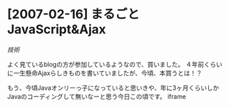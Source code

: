 # [2007-02-16] まるごとJavaScript&Ajax
_技術_

よく見ているblogの方が参加しているようなので、買いました。
４年前くらいに一生懸命Ajaxらしきものを書いていましたが、今頃、本買うとは！？

もう、今頃Javaオンリーっ子になっていると思いきや、年に3ヶ月くらいしかJavaのコーディングして無いなーと思う今日この頃です。
iframe

